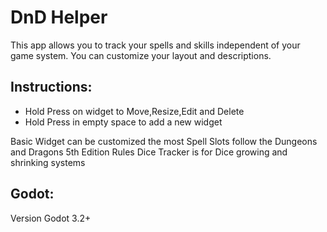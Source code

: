 # DnD Helper
This app allows you to track your spells and skills independent of your game system. You can customize your layout and descriptions.

## Instructions:
- Hold Press on widget to Move,Resize,Edit and Delete
- Hold Press in empty space to add a new widget

Basic Widget can be customized the most
Spell Slots follow the Dungeons and Dragons 5th Edition Rules
Dice Tracker is for Dice growing and shrinking systems

## Godot:
Version Godot 3.2+

